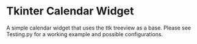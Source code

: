 # Tkinter Calendar Widget
 A simple calendar widget that uses the ttk treeview as a base. Please see Testing.py for a working example and possible configurations. 
